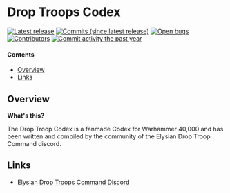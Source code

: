 Drop Troops Codex
==================

[![Latest release](https://img.shields.io/github/release/brendanmint/wh40k-droptroops.svg?style=flat-square)](https://github.com/brendanmint/brendanmint/wh40k-droptroops/releases/latest)
[![Commits (since latest release)](https://img.shields.io/github/commits-since/brendanmint/wh40k-droptroops/latest.svg?style=flat-square)](https://github.com/brendanmint/wh40k-droptroops/releases)
[![Open bugs](https://img.shields.io/github/issues/brendanmint/wh40k-droptroops/bug.svg?style=flat-square&label=bugs)](https://github.com/brendanmint/wh40k-droptroops/issues?q=is%3Aissue+is%3Aopen+label%3Abug)
[![Contributors](https://img.shields.io/github/contributors/brendanmint/wh40k-droptroops.svg?style=flat-square)](https://github.combrendanmint/brendanmint/wh40k-droptroops/graphs/contributors)
[![Commit activity the past year](https://img.shields.io/github/commit-activity/y/brendanmint/wh40k-droptroops.svg?style=flat-square)](https://github.com/brendanmint/wh40k-droptroops/pulse/monthly)

#### Contents ####

* [Overview][]
* [Links][]

## Overview ##
[Overview]: #overview

__What's this?__

The Drop Troop Codex is a fanmade Codex for Warhammer 40,000 and has been written and compiled by the community of the Elysian Drop Troop Command discord.

## Links ##
[Links]: #links

* [Elysian Drop Troops Command Discord][]

[Elysian Drop Troops Command Discord]: https://discord.gg/VBHqShKV3T

